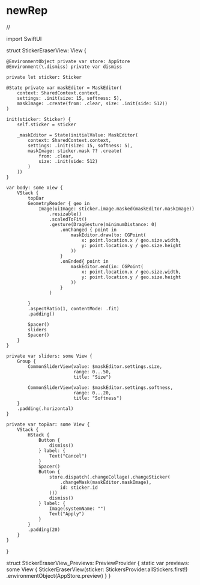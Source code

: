 # newRep
//


import SwiftUI

struct StickerEraserView: View {
    
    @EnvironmentObject private var store: AppStore
    @Environment(\.dismiss) private var dismiss
    
    private let sticker: Sticker
    
    @State private var maskEditor = MaskEditor(
        context: SharedContext.context,
        settings: .init(size: 15, softness: 5),
        maskImage: .create(from: .clear, size: .init(side: 512))
    )
    
    init(sticker: Sticker) {
        self.sticker = sticker
        
        _maskEditor = State(initialValue: MaskEditor(
            context: SharedContext.context,
            settings: .init(size: 15, softness: 5),
            maskImage: sticker.mask ?? .create(
                from: .clear,
                size: .init(side: 512)
            )
        ))
    }
    
    var body: some View {
        VStack {
            topBar
            GeometryReader { geo in
                Image(uiImage: sticker.image.masked(maskEditor.maskImage))
                    .resizable()
                    .scaledToFit()
                    .gesture(DragGesture(minimumDistance: 0)
                        .onChanged { point in
                            maskEditor.draw(to: CGPoint(
                                x: point.location.x / geo.size.width,
                                y: point.location.y / geo.size.height
                            ))
                        }
                        .onEnded{ point in
                            maskEditor.end(in: CGPoint(
                                x: point.location.x / geo.size.width,
                                y: point.location.y / geo.size.height
                            ))
                        }
                    )
                
            }
            .aspectRatio(1, contentMode: .fit)
            .padding()
            
            Spacer()
            sliders
            Spacer()
        }
    }
    
    private var sliders: some View {
        Group {
            CommonSliderView(value: $maskEditor.settings.size,
                             range: 0...50,
                             title: "Size")
            
            CommonSliderView(value: $maskEditor.settings.softness,
                             range: 0...20,
                             title: "Softness")
        }
        .padding(.horizontal)
    }
    
    private var topBar: some View {
        VStack {
            HStack {
                Button {
                    dismiss()
                } label: {
                    Text("Cancel")
                }
                Spacer()
                Button {
                    store.dispatch(.changeCollage(.changeSticker(
                        .changeMask(maskEditor.maskImage),
                        id: sticker.id
                    )))
                    dismiss()
                } label: {
                    Image(systemName: "")
                    Text("Apply")
                }
            }
            .padding(20)
        }
    }
    
}

struct StickerEraserView_Previews: PreviewProvider {
    static var previews: some View {
        StickerEraserView(sticker: StickersProvider.allStickers.first!)
            .environmentObject(AppStore.preview)
    }
}

